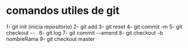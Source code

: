 # comandos utiles de git

1- git init (inicia repositorio)
2- git add <archivo>
3- git reset <archivo>
4- git commit -m
5- git checkout -- .
6- git log
7- git commit --amend
8- git checkout -b nombreRama
9- git checkout master
